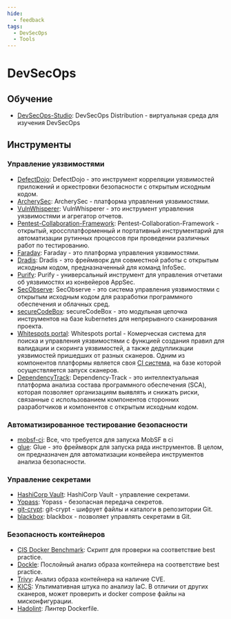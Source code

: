 ```yaml
---
hide:
  - feedback
tags:
  - DevSecOps
  - Tools
---
```


# **DevSecOps**

## **Обучение**

- [DevSecOps-Studio](https://github.com/michalkoczwara/DevSecOps-Studio): DevSecOps Distribution - виртуальная среда для изучения DevSecOps

## **Инструменты**

### **Управление уязвимостями**

- [DefectDojo](https://github.com/DefectDojo/django-DefectDojo): DefectDojo - это инструмент корреляции уязвимостей приложений и оркестровки безопасности с открытым исходным кодом.
- [ArcherySec](https://github.com/archerysec/archerysec): ArcherySec - платформа управления уязвимостями.
- [VulnWhisperer](https://github.com/HASecuritySolutions/VulnWhisperer): VulnWhisperer - это инструмент управления уязвимостями и агрегатор отчетов.
- [Pentest-Collaboration-Framework](https://gitlab.com/invuls/pentest-projects/pcf): Pentest-Collaboration-Framework - открытый, кроссплатформенный и портативный инструментарий для автоматизации рутинных процессов при проведении различных работ по тестированию.
- [Faraday](https://github.com/infobyte/faraday): Faraday - это платформа управления уязвимостями.
- [Dradis](https://github.com/dradis/dradis-ce): Dradis - это фреймворк для совместной работы с открытым исходным кодом, предназначенный для команд InfoSec.
- [Purify](https://github.com/faloker/purify): Purify - yниверсальный инструмент для управления отчетами об уязвимостях из конвейеров AppSec.
- [SecObserve](https://github.com/MaibornWolff/SecObserve): SecObserve - это система управления уязвимостями с открытым исходным кодом для разработки программного обеспечения и облачных сред.
- [secureCodeBox](https://github.com/secureCodeBox/secureCodeBox): secureCodeBox - это модульная цепочка инструментов на базе kubernetes для непрерывного сканирования проекта.
- [Whitespots portal](https://gitlab.com/whitespots-public/appsec-portal): Whitespots portal - Комерческая система для поиска и управления уязвимостями с функцией создания правил для валидации и скоринга уязвимостей, а также дедупликации уязвимостей пришедших от разных сканеров. Одним из компонентов платформы является своя [CI система](https://gitlab.com/whitespots-public/auditor), на базе которой осуществляется запуск сканеров.
- [DependencyTrack](https://github.com/DependencyTrack/dependency-track): Dependency-Track - это интеллектуальная платформа анализа состава программного обеспечения (SCA), которая позволяет организациям выявлять и снижать риски, связанные с использованием компонентов сторонних разработчиков и компонентов с открытым исходным кодом.

### **Автоматизированное тестирование безопасности**

- [mobsf-ci](https://github.com/Soluto/mobsf-ci): Все, что требуется для запуска MobSF в ci
- [glue](https://github.com/OWASP/glue): Glue - это фреймворк для запуска ряда инструментов. В целом, он предназначен для автоматизации конвейера инструментов анализа безопасности.

### **Управление секретами**

- [HashiCorp Vault](https://github.com/hashicorp/vault): HashiCorp Vault - управление секретами. 
- [Yopass](https://github.com/jhaals/yopass): Yopass - безопасная передача секретов.
- [git-crypt](https://github.com/AGWA/git-crypt): git-crypt - шифрует файлы и каталоги в репозитории Git.
- [blackbox](https://github.com/StackExchange/blackbox): blackbox - позволяет управлять секретами в Git.

### **Безопасность контейнеров**

- [CIS Docker Benchmark](https://github.com/docker/docker-bench-security): Скрипт для проверки на соответствие best practice.
- [Dockle](https://github.com/goodwithtech/dockle):  Послойный анализ образа контейнера на соответствие best practice.
- [Trivy](https://github.com/aquasecurity/trivy): Анализ образа контейнера на наличие CVE.
- [KICS](https://github.com/Checkmarx/kics): Ультимативная штука по анализу IaC. В отличии от других сканеров, может проверить и docker compose файлы на мисконфигурации.
- [Hadolint](https://github.com/hadolint/hadolint): Линтер Dockerfile.
